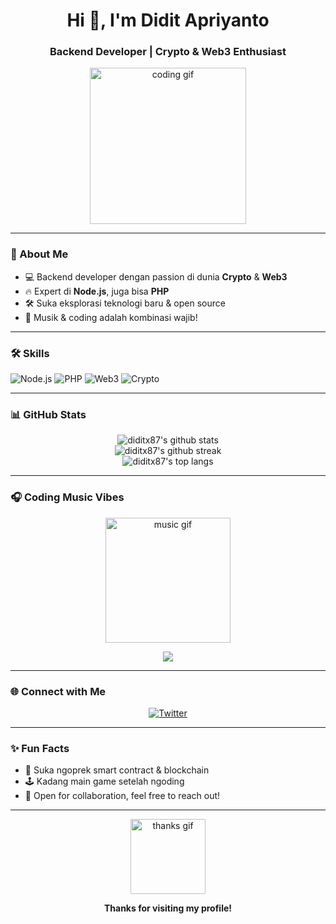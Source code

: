 <h1 align="center">Hi 👋, I'm Didit Apriyanto</h1>
<h3 align="center">Backend Developer | Crypto & Web3 Enthusiast</h3>

<p align="center">
  <img src="https://media.giphy.com/media/26ufnwz3wDUli7GU0/giphy.gif" width="250" alt="coding gif"/>
</p>

---

### 🚀 About Me

- 💻 Backend developer dengan passion di dunia **Crypto** & **Web3**
- 🔥 Expert di **Node.js**, juga bisa **PHP**
- 🛠️ Suka eksplorasi teknologi baru & open source
- 🎵 Musik & coding adalah kombinasi wajib!

---

### 🛠️ Skills

![Node.js](https://img.shields.io/badge/-Node.js-339933?style=for-the-badge&logo=node.js&logoColor=white)
![PHP](https://img.shields.io/badge/-PHP-777BB4?style=for-the-badge&logo=php&logoColor=white)
![Web3](https://img.shields.io/badge/-Web3-3C3C3D?style=for-the-badge&logo=ethereum&logoColor=white)
![Crypto](https://img.shields.io/badge/-Crypto-00599C?style=for-the-badge&logo=bitcoin&logoColor=white)

---

### 📊 GitHub Stats

<p align="center">
  <img src="https://github-readme-stats.vercel.app/api?username=diditx87&show_icons=true&theme=radical" alt="diditx87's github stats"/>
  <br/>
  <img src="https://github-readme-streak-stats.herokuapp.com/?user=diditx87&theme=radical" alt="diditx87's github streak"/>
  <br/>
  <img src="https://github-readme-stats.vercel.app/api/top-langs/?username=diditx87&layout=compact&theme=radical" alt="diditx87's top langs"/>
</p>

---

### 🎧 Coding Music Vibes

<p align="center">
  <img src="https://media.giphy.com/media/13HgwGsXF0aiGY/giphy.gif" alt="music gif" width="200"/>
</p>
<p align="center">
  <a href="https://open.spotify.com/playlist/37i9dQZF1DXcBWIGoYBM5M" target="_blank">
    <img src="https://img.shields.io/badge/Spotify-Listen%20with%20me-1DB954?style=for-the-badge&logo=spotify&logoColor=white"/>
  </a>
</p>

---

### 🌐 Connect with Me

<p align="center">
  <a href="https://x.com/diditx87"><img src="https://img.shields.io/badge/Twitter-Initial D-blue?style=for-the-badge&logo=twitter&logoColor=white" alt="Twitter"></a>
  <!-- Tambahkan social link lain jika ada -->
</p>

---

### ✨ Fun Facts

- 🚀 Suka ngoprek smart contract & blockchain
- 🕹️ Kadang main game setelah ngoding
- 🤝 Open for collaboration, feel free to reach out!

---

<p align="center">
  <img src="https://media.giphy.com/media/l0MYt5jPR6QX5pnqM/giphy.gif" width="120" alt="thanks gif"/>
</p>
<p align="center">
  <b>Thanks for visiting my profile!</b>
</p>
